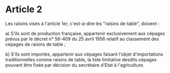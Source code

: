 # Article 2

Les raisins visés à l'article 1er, c'est-à-dire les "raisins de table", doivent :

a) S'ils sont de production française, appartenir exclusivement aux cépages prévus par le décret n° 56-409 du 25 avril 1956 relatif au classement des cépages de raisins de table ;

b) S'ils sont importés, appartenir aux cépages faisant l'objet d'importations traditionnelles comme raisins de table, la liste limitative desdits cépages pouvant être fixée par décision du secrétaire d'Etat à l'agriculture.
